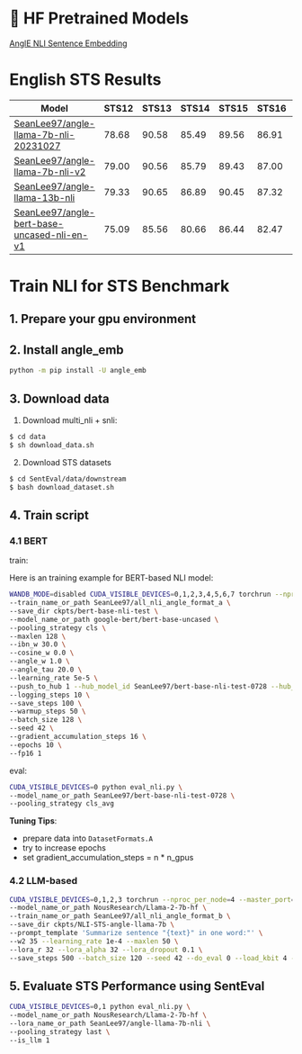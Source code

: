 # 🤗 HF Pretrained Models

[AnglE NLI Sentence Embedding](https://huggingface.co/collections/SeanLee97/angle-nli-sentence-embeddings-6646de386099d0472c5e21c0)

# English STS Results

| Model | STS12 | STS13 | STS14 | STS15 | STS16 | STSBenchmark | SICKRelatedness |  Avg. |
| ------- |-------|-------|-------|-------|-------|--------------|-----------------|-------|
| [SeanLee97/angle-llama-7b-nli-20231027](https://huggingface.co/SeanLee97/angle-llama-7b-nli-20231027) | 78.68 | 90.58 | 85.49 | 89.56 | 86.91 |    88.92     |      81.18      | 85.90 |
| [SeanLee97/angle-llama-7b-nli-v2](https://huggingface.co/SeanLee97/angle-llama-7b-nli-v2) | 79.00 | 90.56 | 85.79 | 89.43 | 87.00 |    88.97     |      80.94      | 85.96 |
| [SeanLee97/angle-llama-13b-nli](https://huggingface.co/SeanLee97/angle-llama-13b-nli)  | 79.33 | 90.65 | 86.89 | 90.45 | 87.32 |    89.69     |      81.32       | **86.52** |
| [SeanLee97/angle-bert-base-uncased-nli-en-v1](https://huggingface.co/SeanLee97/angle-bert-base-uncased-nli-en-v1) | 75.09 | 85.56 | 80.66 | 86.44 | 82.47 | 85.16 | 81.23 | 82.37 |


# Train NLI for STS Benchmark

## 1. Prepare your gpu environment

## 2. Install angle_emb

```bash
python -m pip install -U angle_emb
```

## 3. Download data

1) Download multi_nli + snli:

```bash
$ cd data
$ sh download_data.sh
```

2) Download STS datasets

```bash
$ cd SentEval/data/downstream
$ bash download_dataset.sh
```

## 4. Train script

### 4.1 BERT

train:

Here is an training example for BERT-based NLI model:

```bash
WANDB_MODE=disabled CUDA_VISIBLE_DEVICES=0,1,2,3,4,5,6,7 torchrun --nproc_per_node=8 --master_port=1234 -m angle_emb.angle_trainer \
--train_name_or_path SeanLee97/all_nli_angle_format_a \
--save_dir ckpts/bert-base-nli-test \
--model_name_or_path google-bert/bert-base-uncased \
--pooling_strategy cls \
--maxlen 128 \
--ibn_w 30.0 \
--cosine_w 0.0 \
--angle_w 1.0 \
--angle_tau 20.0 \
--learning_rate 5e-5 \
--push_to_hub 1 --hub_model_id SeanLee97/bert-base-nli-test-0728 --hub_private_repo 1 \
--logging_steps 10 \
--save_steps 100 \
--warmup_steps 50 \
--batch_size 128 \
--seed 42 \
--gradient_accumulation_steps 16 \
--epochs 10 \
--fp16 1
```

eval:

```bash
CUDA_VISIBLE_DEVICES=0 python eval_nli.py \
--model_name_or_path SeanLee97/bert-base-nli-test-0728 \
--pooling_strategy cls_avg
```


**Tuning Tips**:

- prepare data into `DatasetFormats.A`
- try to increase epochs
- set gradient_accumulation_steps = n * n_gpus


### 4.2 LLM-based

```bash
CUDA_VISIBLE_DEVICES=0,1,2,3 torchrun --nproc_per_node=4 --master_port=1234 -m angle_emb.angle_trainer \
--model_name_or_path NousResearch/Llama-2-7b-hf \
--train_name_or_path SeanLee97/all_nli_angle_format_b \
--save_dir ckpts/NLI-STS-angle-llama-7b \
--prompt_template 'Summarize sentence "{text}" in one word:"' \
--w2 35 --learning_rate 1e-4 --maxlen 50 \
--lora_r 32 --lora_alpha 32 --lora_dropout 0.1 \
--save_steps 500 --batch_size 120 --seed 42 --do_eval 0 --load_kbit 4 --gradient_accumulation_steps 4 --epochs 1
```

## 5. Evaluate STS Performance using SentEval

```bash
CUDA_VISIBLE_DEVICES=0,1 python eval_nli.py \
--model_name_or_path NousResearch/Llama-2-7b-hf \
--lora_name_or_path SeanLee97/angle-llama-7b-nli \
--pooling_strategy last \
--is_llm 1
```
